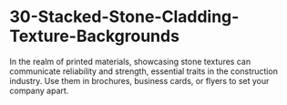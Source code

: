 # 30-Stacked-Stone-Cladding-Texture-Backgrounds
In the realm of printed materials, showcasing stone textures can communicate reliability and strength, essential traits in the construction industry. Use them in brochures, business cards, or flyers to set your company apart.
